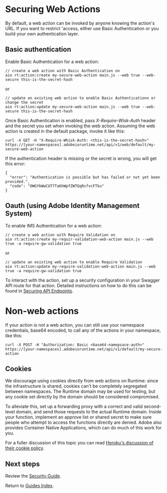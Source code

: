 # Securing Web Actions

By default, a web action can be invoked by anyone knowing the action's URL. If you want to restrict 'access, either use Basic Authentication or you build your own authentication layer.

## Basic authentication

Enable Basic Authentication for a web action:

```
// create a web action with Basic Authentication on
aio rt:action:create my-secure-web-action main.js --web true --web-secure this-is-the-secret-hash
```

or

```
// update an existing web action to enable Basic Authenticationn or change the secret
aio rt:action:update my-secure-web-action main.js --web true --web-secure this-is-the-secret-hash
```

Once  Basic Authentication is enabled, pass *X-Require-Wisk-Auth* header and the secret you set when invoking the web action. Assuming the web action is created in the default package, invoke it like this:

```
curl -X GET -H "X-Require-Whisk-Auth: <this-is-the-secret-hash>" https://[your-namespaces].adobeioruntime.net/api/v1/web/default/my-secure-web-action
```

If the authentication header is missing or the secret is wrong, you will get this error:

```
{
  "error": "Authentication is possible but has failed or not yet been provided.",
  "code": "OWGYkWwCUT7Ta6hWpfZWTQqRsfvcFTku"
}
```

## Oauth (using Adobe Identity Management System)

To enable IMS Authentication for a web action:

```
// create a web action with Require Validation on
aio rt:action:create my-requir-validation-web-action main.js --web true -a require-gw-validation true
```

or

```
// update an existing web action to enable Require Validation
aio rt:action:update my-require-validation-web-action main.js --web true -a require-gw-validation true
```

To interact with the action, set up a security configuration in your Swagger API route for that action. Detailed instructions on how to do this can be found in [Securing API Endpoints](creating_rest_apis.md#securing-api-endpoints).  

# Non-web actions

If your action is not a web action, you can still use your namespace credentials, base64 encoded, to call any of the actions in your namespace, like this:

```
curl -X POST -H "Authorization: Basic <base64-namepsace-auth>" https://[your-namespaces].adobeioruntime.net/api/v1/default/my-secure-action
```

## Cookies

We discourage using cookies directly from web actions on Runtime: since the infrastructure is shared, cookies can't be completely segregated between namespaces. The Runtime domain may be used for testing, but any cookie set directly by the domain should be considered compromised.

To alleviate this, set up a forwarding proxy with a correct and valid second-level domain, and send those requests to the actual Runtime domain. Inside your function, implement an approve list or shared secret to make sure people who attempt to access the functions directly are denied. Adobe also provides Container Native Applications, which can do much of this work for you.

For a fuller discussion of this topic you can read [Heroku's discussion of their cookie policy](https://devcenter.heroku.com/articles/cookies-and-herokuapp-com).

## Next steps

Review the [Security Guide](security_general.md).

Return to [Guides Index](../guides_index.md).
